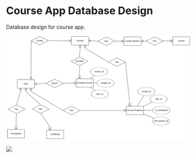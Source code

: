 # Course App Database Design

Database design for course app.

![](./course-app-erd.png)

![](https://www.plantuml.com/plantuml/png/hLJHRXen47o_h_0RQTNa0qvH50IaHMaHB_JLSkmDMFBPrdfDYI3_Nb-E4f_HDHBA4xgvqSpipdBtWGHIR4nbu9aOEOPwlI6cD88axMnLpInfUc4n0B9zzPLfLRFLQZvbjxVBnxkxwlewWLOqKBEjGBaHc9wX4ThaW1SX_76etZ6_SUHun1vD8WW2nGNLJ0a2qWqaE7fr3h-UiaaNCS1mkaGoqBDnMy3IMq6Gg7qxTSq8TjJ6HYs1YyP5cworRR5s4pppOG-FB3a5YWeiSPbpTU3HIzTekwxPatC6XBruJ0CXECj3rypmkDqwKiI4FYGqGS4XSU-2xgPhmvLhAOs638RKZh6opPpCJLpdYpwhWrvyUfxPs5oDnaXQ6XXzOwFVMe4RVQcaimIMpWhd7jqQ8OJ_hQBn1WZKQVivo3sWXFUsEjboWgpo0hQm8tviHQi2QAU-k6gmw8n9xpyuxO5a0vCCn66PCQ6mGNnmODfkdPQGmgb-Zuw4EVrRKfrFqCA11CMG2bwiVbsDbhF5TBxutXQy7C-dxUzal9ZCViwcgUiB9hhiam58-bbBGP-uNDXvG9sPvl6A7AqsEnnkRjp-ACXgDa411FrtnQdNx8S8LOc-9lBXS2JtE6ywXttvyUWe1PXJZvGyItcLgT4t87SQPe7AjNg7LZCl_jry0vOomO9QiqsHAIzoMAUaTZhtO5Lip5y0)
